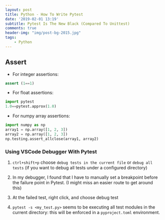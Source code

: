 ```yaml
---
layout: post
title: Python - How To Write Pytest
date: '2019-02-01 13:19'
subtitle: Pytest Is The New Black (Compared To Unittest)
comments: true
header-img: "img/post-bg-2015.jpg"
tags:
    - Python
---
```


## Assert

- For integer assertions:

```python
assert (1==1)
```

- For float assertions:

```python
import pytest
1.0==pytest.approx(1.0)
```

- For numpy array assertions:

```python
import numpy as np
array1 = np.array([1, 2, 3])
array2 = np.array([1, 2, 3])
np.testing.assert_allclose(array1, array2)
```

### Using VSCode Debugger With Pytest

1. `ctrl+shift+p` choose `debug tests in the current file` or `debug all tests` (if you want to debug all tests under a configured directory)
2. In my debugger, I found that I have to manually set a breakpoint before the failure point in Pytest. (I might miss an easier route to get around this)
3. At the failed test, right click, and choose debug test

4. `pytest -s <my_test.py>` seems to be executing all test modules in the current directory: this will be enforced in a `pyproject.toml` environment.
